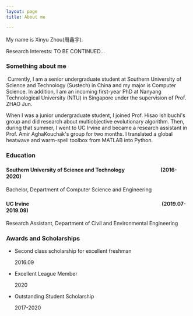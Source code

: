 ```yaml
---
layout: page
title: About me

---
```


My name is Xinyu Zhou(周鑫宇). 

Research Interests: TO BE CONTINUED...



### Something about me

​    Currently, I am a senior undergraduate student at Southern University of Science and Technology (Sustech) in China and my major is Computer Science. In addition, I am an incoming first-year PhD at Nanyang Technological University (NTU) in Singapore under the supervision of Prof. ZHAO Jun.

   When I was a junior undergraduate student, I joined Prof. Hisao Ishibuchi's group and did research about multiobjective evolutionary algorithm. Then, during that summer, I went to UC Irvine and became a research assistant in Prof. Amir AghaKouchak's group for two months. I translated a global heatwave and warm-spell toolbox from MATLAB into Python.



### Education

#### Southern University of Science and Technology　　　　　　　(2016-2020)

Bachelor, Department of Computer Science and Engineering

#### UC Irvine　　　　　　　　　　　　　　　　　　　　　　　　　　(2019.07-2019.09)

Research Assistant, Department of Civil and Environmental Engineering



### Awards and Scholarships

- Second class scholarship for excellent freshman

  2016.09

  

- Excellent League Member

  2020

  

- Outstanding Student Scholarship

  2017-2020









